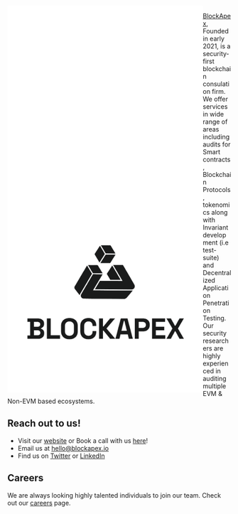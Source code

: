 <img align="left" src="https://raw.githubusercontent.com/BlockApex/Audit-Reports/master/assets/extended%20logo%20with%20mark%20white%402x.png#gh-dark-mode-only" width="440">
<img align="left" src="https://raw.githubusercontent.com/BlockApex/Audit-Reports/master/assets/extended%20logo%20with%20mark%20Black%402x.png#gh-light-mode-only" width="440">

[BlockApex](https://blockapex.io), Founded in early 2021, is a security-first blockchain consulation firm. We offer services in wide range of areas including audits for Smart contracts, Blockchain Protocols, tokenomics along with Invariant development (i.e test-suite) and Decentralized Application Penetration Testing. Our security researchers are highly experienced in auditing multiple EVM & Non-EVM based ecosystems.

## Reach out to us!
- Visit our [website](https://blockapex.io) or Book a call with us [here](https://calendly.com/block_apex/security-consulting-info-session?back=1)!
- Email us at hello@blockapex.io
- Find us on [Twitter](https://twitter.com/block_apex) or [LinkedIn](https://www.linkedin.com/company/blockapex/mycompany/)

## Careers
We are always looking highly talented individuals to join our team. Check out our [careers](https://blockapex.io/about/#care) page.

<br clear="left"/>
